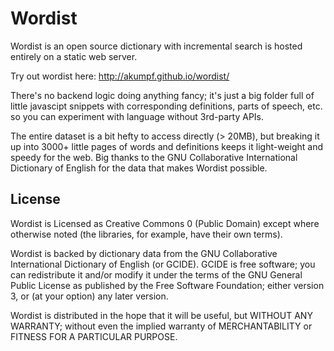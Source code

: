 Wordist
=============

Wordist is an open source dictionary with incremental search is hosted entirely on a static web server.

Try out wordist here: http://akumpf.github.io/wordist/

There's no backend logic doing anything fancy; it's just a big folder full of little javascipt snippets with corresponding definitions, parts of speech, etc. so you can experiment with language without 3rd-party APIs.

The entire dataset is a bit hefty to access directly (> 20MB), but breaking it up into 3000+ little pages of words and definitions keeps it light-weight and speedy for the web. Big thanks to the GNU Collaborative International Dictionary of English for the data that makes Wordist possible.


## License

Wordist is Licensed as Creative Commons 0 (Public Domain) except where otherwise noted (the libraries, for example, have their own terms). 

Wordist is backed by dictionary data from the GNU Collaborative International Dictionary of English (or GCIDE). GCIDE is free software; you can redistribute it and/or modify it under the terms of the GNU General Public License as published by the Free Software Foundation; either version 3, or (at your option) any later version.

Wordist is distributed in the hope that it will be useful, but WITHOUT ANY WARRANTY; without even the implied warranty of MERCHANTABILITY or FITNESS FOR A PARTICULAR PURPOSE.


